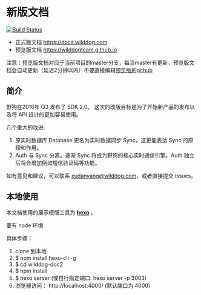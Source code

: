 # 新版文档

[![Build Status](https://travis-ci.org/WildDogTeam/wilddog-doc2.svg?branch=master)](https://travis-ci.org/WildDogTeam/wilddog-doc2)

* 正式版文档 https://docs.wilddog.com
* 预览版文档 https://wilddogteam.github.io

注意：预览版文档对应于当前项目的master分支，每当master有更新，预览版文档会自动更新（延迟2分钟以内）不要直接编辑[预览版的github](https://github.com/WildDogTeam/WildDogTeam.github.io)

## 简介

野狗在2016年 Q3 发布了 SDK 2.0。
这次的改版目标是为了开始新产品的发布以及将 API 设计的更加容易使用。

几个重大的改进:

1.	原实时数据库 Database 更名为实时数据同步 Sync。这更能表达 Sync 的原理和作用。
2.	Auth 与 Sync 分离。逐渐 Sync 将成为野狗的核心实时通信引擎。Auth 独立后将会增加例如短信验证码等功能。

如有意见和建议，可以联系 xudanyang@wilddog.com，或者直接提交 issues。

## 本地使用

本文档使用的展示模版工具为 **[hexo](https://hexo.io/)** 。

要有 node 环境

具体步骤：

1. clone 到本地
2. $ npm install hexo-cli -g
3. $ cd wilddog-doc2
4. $ npm install 
5. $ hexo server   (或自行指定端口: hexo server -p 3003)
6. 浏览器访问：  http://localhost:4000/ (默认端口为 4000)
 
